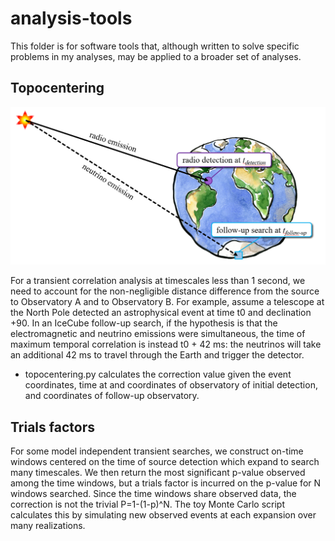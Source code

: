 # analysis-tools

This folder is for software tools that, although written to solve specific problems in my analyses, may be applied to a broader set of analyses.

## Topocentering

![Depiction of time-difference between signal arrival at observatories at different locations on Earth](Topocentric_correction.png)

For a transient correlation analysis at timescales less than 1 second, we need to account for the non-negligible distance difference from the source to Observatory A and to Observatory B. For example, assume a telescope at the North Pole detected an astrophysical event at time t0 and declination +90. In an IceCube follow-up search, if the hypothesis is that the electromagnetic and neutrino emissions were simultaneous, the time of maximum temporal correlation is instead t0 + 42 ms: the neutrinos will take an additional 42 ms to travel through the Earth and trigger the detector.

* topocentering.py calculates the correction value given the event coordinates, time at and coordinates of observatory of initial detection, and coordinates of follow-up observatory.

## Trials factors

For some model independent transient searches, we construct on-time windows centered on the time of source detection which expand to search many timescales. We then return the most significant p-value observed among the time windows, but a trials factor is incurred on the p-value for N windows searched. Since the time windows share observed data, the correction is not the trivial P=1-(1-p)^N. The toy Monte Carlo script calculates this by simulating new observed events at each expansion over many realizations.
